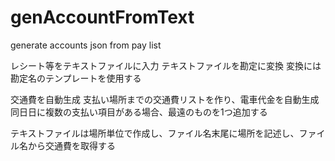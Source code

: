 # genAccountFromText
generate accounts json from pay list

レシート等をテキストファイルに入力
テキストファイルを勘定に変換
変換には勘定名のテンプレートを使用する


交通費を自動生成
支払い場所までの交通費リストを作り、電車代金を自動生成
同日日に複数の支払い項目がある場合、最遠のものを1つ追加する

テキストファイルは場所単位で作成し、ファイル名末尾に場所を記述し、ファイル名から交通費を取得する

